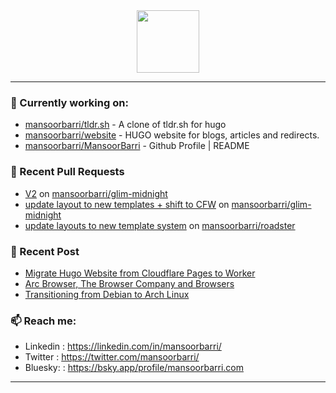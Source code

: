 <div align=center>
  
<img width="100" src="https://mansoorbarri.com/img/logo/logo.svg">
</div>

---

### 👷 Currently working on: 

- [mansoorbarri/tldr.sh](https://github.com/mansoorbarri/tldr.sh) - A clone of tldr.sh for hugo
- [mansoorbarri/website](https://github.com/mansoorbarri/website) - HUGO website for blogs, articles and redirects.
- [mansoorbarri/MansoorBarri](https://github.com/mansoorbarri/MansoorBarri) - Github Profile | README

### 🔨 Recent Pull Requests

- [V2](https://github.com/mansoorbarri/glim-midnight/pull/11) on [mansoorbarri/glim-midnight](https://github.com/mansoorbarri/glim-midnight)
- [update layout to new templates &#43; shift to CFW](https://github.com/mansoorbarri/glim-midnight/pull/10) on [mansoorbarri/glim-midnight](https://github.com/mansoorbarri/glim-midnight)
- [update layouts to new template system](https://github.com/mansoorbarri/roadster/pull/88) on [mansoorbarri/roadster](https://github.com/mansoorbarri/roadster)

### 📰 Recent Post

- [Migrate Hugo Website from Cloudflare Pages to Worker](https://mansoorbarri.com/pages-to-workers-cf/)
- [Arc Browser, The Browser Company and Browsers](https://mansoorbarri.com/arc-browsercompany-browsers/)
- [Transitioning from Debian to Arch Linux](https://mansoorbarri.com/move-to-arch/)

### 📫 Reach me:
- Linkedin  : <https://linkedin.com/in/mansoorbarri/>
- Twitter   : <https://twitter.com/mansoorbarri/>
- Bluesky:  : <https://bsky.app/profile/mansoorbarri.com>
---
